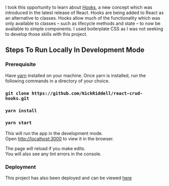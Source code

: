 I took this opportunity to learn about [Hooks](https://reactjs.org/docs/hooks-intro.html), a new concept which was introduced in the latest release of React. Hooks are being added to React as an alternative to classes. Hooks allow much of the functionality which was only available to classes – such as lifecycle methods and state – to now be available to simple components. I used boilerplate CSS as I was not seeking to develop those skills with this project.

## Steps To Run Locally In Development Mode

### Prerequisite

Have [yarn](https://yarnpkg.com/lang/en/) installed on your machine. Once yarn is installed,
run the following commands in a directory of your choice.

### `git clone https://github.com/NickRiddell/react-crud-hooks.git`

### `yarn install`

### `yarn start`

This will run the app in the development mode.<br>
Open [http://localhost:3000](http://localhost:3000) to view it in the browser.

The page will reload if you make edits.<br>
You will also see any lint errors in the console.

### Deployment

This project has also been deployed and can be viewed [here](https://react-crud-hooks-ilydixmbvv.now.sh/)
